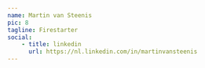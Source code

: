 ```yaml
---
name: Martin van Steenis 
pic: 8
tagline: Firestarter 
social:
    - title: linkedin
      url: https://nl.linkedin.com/in/martinvansteenis
---
```

